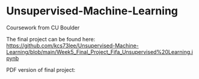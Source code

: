 # Unsupervised-Machine-Learning
Coursework from CU Boulder

The final project can be found here: https://github.com/kcs73lee/Unsupervised-Machine-Learning/blob/main/Week5_Final_Project_Fifa_Unsupervised%20Learning.ipynb

PDF version of final project: 
